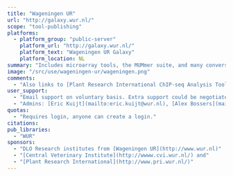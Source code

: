 ```yaml
---
title: "Wageningen UR"
url: "http://galaxy.wur.nl/"
scope: "tool-publishing"
platforms:
  - platform_group: "public-server"
    platform_url: "http://galaxy.wur.nl/"
    platform_text: "Wageningen UR Galaxy"
    platform_location: NL
summary: "Includes microarray tools, the MUMmer suite, and many conversion tools. Strong focus on multi-omics: next to genomics tools it also contains proteomics and metabolomics tools "
image: "/src/use/wageningen-ur/wageningen.png"
comments:
  - "Also links to [Plant Research International ChIP-seq Analysis Tool (PRI-CAT)](http://www.ab.wur.nl/pricat/#Galaxy)."
user_support:
  - "Email support on voluntary basis. Extra support could be negotiated."
  - "Admins: [Eric Kuijt](mailto:eric.kuijt@wur.nl), [Alex Bossers](mailto:alex.bossers@wur.nl), and [Pieter Lukasse](mailto:pieter.lukasse@wur.nl)."
quotas:
  - "Requires login, anyone can create a login."
citations:
pub_libraries:
  - "WUR"
sponsors:
  - "DLO Research institutes from [Wageningen UR](http://www.wur.nl)"
  - "[Central Veterinary Institute](http://wwww.cvi.wur.nl/) and"
  - "[Plant Research International](http://www.pri.wur.nl/)"
---
```

